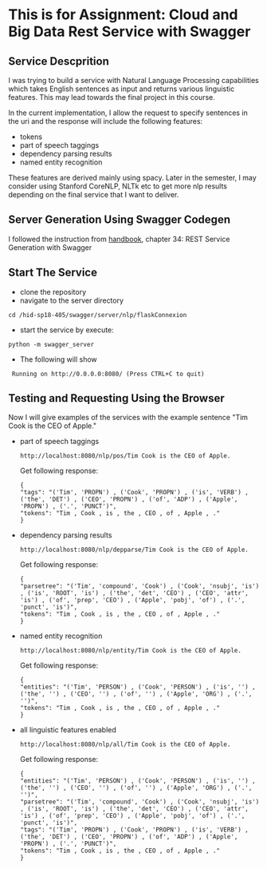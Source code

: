 # This is for Assignment: Cloud and Big Data Rest Service with Swagger

## Service Descprition
I was trying to build a service with Natural Language Processing capabilities which takes English sentences as input and returns various linguistic features. This may lead towards the final project in this course.

In the current implementation, I allow the request to specify sentences in the uri and the response will include the following features: 
* tokens
* part of speech taggings
* dependency parsing results
* named entity recognition
    
These features are derived mainly using spacy. Later in the semester, I may consider using Stanford CoreNLP, NLTk etc to get more nlp results depending on the final service that I want to deliver.

## Server Generation Using Swagger Codegen
I followed the instruction from [handbook](https://drive.google.com/file/d/1Mdd_TJcbXurJYRpG2gKCVqWmbhvED2Mp/view), chapter 34: REST Service Generation with Swagger

## Start The Service
* clone the repository
* navigate to the server directory 
```
cd /hid-sp18-405/swagger/server/nlp/flaskConnexion
```
* start the service by execute:
```
python -m swagger_server
```

* The following will show
```
 Running on http://0.0.0.0:8080/ (Press CTRL+C to quit)
```

## Testing and Requesting Using the Browser
Now I will give examples of the services with the example sentence "Tim Cook is the CEO of Apple."
* part of speech taggings
	```
	http://localhost:8080/nlp/pos/Tim Cook is the CEO of Apple.
	```
	Get following response:
	```
	{
  "tags": "('Tim', 'PROPN') , ('Cook', 'PROPN') , ('is', 'VERB') , ('the', 'DET') , ('CEO', 'PROPN') , ('of', 'ADP') , ('Apple', 'PROPN') , ('.', 'PUNCT')",
  "tokens": "Tim , Cook , is , the , CEO , of , Apple , ."
	}
	```
* dependency parsing results
	```
	http://localhost:8080/nlp/depparse/Tim Cook is the CEO of Apple.
	```
	Get following response:
	```
	{
  "parsetree": "('Tim', 'compound', 'Cook') , ('Cook', 'nsubj', 'is') , ('is', 'ROOT', 'is') , ('the', 'det', 'CEO') , ('CEO', 'attr', 'is') , ('of', 'prep', 'CEO') , ('Apple', 'pobj', 'of') , ('.', 'punct', 'is')",
  "tokens": "Tim , Cook , is , the , CEO , of , Apple , ."
	}
	```
* named entity recognition
	```
	http://localhost:8080/nlp/entity/Tim Cook is the CEO of Apple.
	```
	Get following response:
	```
	{
  "entities": "('Tim', 'PERSON') , ('Cook', 'PERSON') , ('is', '') , ('the', '') , ('CEO', '') , ('of', '') , ('Apple', 'ORG') , ('.', '')",
  "tokens": "Tim , Cook , is , the , CEO , of , Apple , ."
	}
	```
* all linguistic features enabled
    ```
	http://localhost:8080/nlp/all/Tim Cook is the CEO of Apple.
	```
	Get following response:
	```
	{
  "entities": "('Tim', 'PERSON') , ('Cook', 'PERSON') , ('is', '') , ('the', '') , ('CEO', '') , ('of', '') , ('Apple', 'ORG') , ('.', '')",
  "parsetree": "('Tim', 'compound', 'Cook') , ('Cook', 'nsubj', 'is') , ('is', 'ROOT', 'is') , ('the', 'det', 'CEO') , ('CEO', 'attr', 'is') , ('of', 'prep', 'CEO') , ('Apple', 'pobj', 'of') , ('.', 'punct', 'is')",
  "tags": "('Tim', 'PROPN') , ('Cook', 'PROPN') , ('is', 'VERB') , ('the', 'DET') , ('CEO', 'PROPN') , ('of', 'ADP') , ('Apple', 'PROPN') , ('.', 'PUNCT')",
  "tokens": "Tim , Cook , is , the , CEO , of , Apple , ."
	}
	```